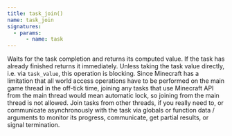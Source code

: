 ```yaml
---
title: task_join()
name: task_join
signatures:
  - params:
      - name: task
---
```


Waits for the task completion and returns its computed value. If the task has
already finished returns it immediately. Unless taking the task value directly,
i.e. via `task_value`, this operation is blocking. Since Minecraft has a
limitation that all world access operations have to be performed on the main
game thread in the off-tick time, joining any tasks that use Minecraft API from
the main thread would mean automatic lock, so joining from the main thread is
not allowed. Join tasks from other threads, if you really need to, or
communicate asynchronously with the task via globals or function data /
arguments to monitor its progress, communicate, get partial results, or signal
termination.
